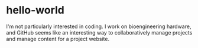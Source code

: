 # hello-world
I'm not particularly interested in coding. 
I work on bioengineering hardware, and GitHub seems like an interesting way to collaboratively manage projects and manage content for a project website.
